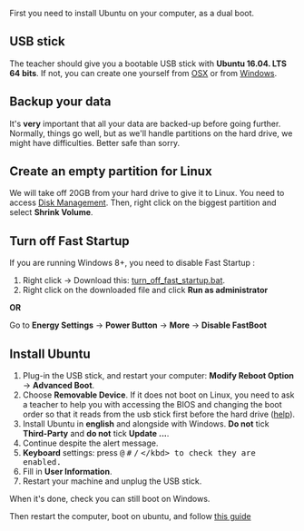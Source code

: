 First you need to install Ubuntu on your computer, as a dual boot.

## USB stick

The teacher should give you a bootable USB stick with **Ubuntu 16.04. LTS 64 bits**. If not, you can create one yourself from [OSX](http://web.archive.org/web/20151222000109/http://www.ubuntu.com/download/desktop/create-a-usb-stick-on-mac-osx) or from [Windows](http://www.ubuntu.com/download/desktop/create-a-usb-stick-on-windows).

## Backup your data

It's **very** important that all your data are backed-up before going further. Normally, things go well, but as we'll handle partitions on the hard drive, we might have difficulties. Better safe than sorry.

## Create an empty partition for Linux

We will take off 20GB from your hard drive to give it to Linux. You need to access [Disk Management](http://pcsupport.about.com/od/windows-8/a/disk-management-windows-8.htm). Then, right click on the biggest partition and select **Shrink Volume**.

## Turn off Fast Startup

If you are running Windows 8+, you need to disable Fast Startup :

1. Right click -> Download this: [turn_off_fast_startup.bat](https://raw.githubusercontent.com/lewagon/setup/master/utils/turn_off_fast_startup.bat).
1. Right click on the downloaded file and click **Run as administrator**

**OR**

Go to **Energy Settings** -> **Power Button** -> **More** -> **Disable FastBoot**

## Install Ubuntu

1. Plug-in the USB stick, and restart your computer: **Modify Reboot Option** -> **Advanced Boot**.
2. Choose **Removable Device**. If it does not boot on Linux, you need to ask a teacher to help you with accessing the BIOS and changing the boot order so that it reads from the usb stick first before the hard drive ([help](UBUNTU_ISSUES.md)).
3. Install Ubuntu in **english** and alongside with Windows. **Do not** tick **Third-Party** and **do not** tick **Update ...**.
4. Continue despite the alert message.
5. **Keyboard** settings: press <kbd>@</kbd> <kbd>#</kbd> <kbd>/</kbd> <kbd>\</kbd> to check they are enabled.
6. Fill in **User Information**.
7. Restart your machine and unplug the USB stick.

When it's done, check you can still boot on Windows.

Then restart the computer, boot on ubuntu, and follow [this guide](UBUNTU.md)
